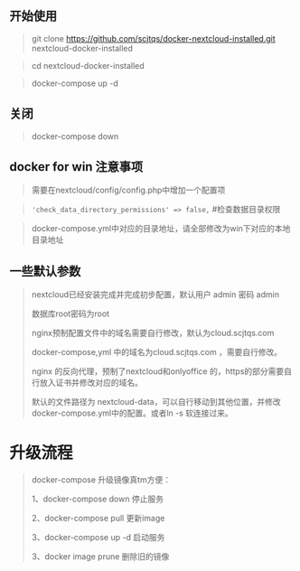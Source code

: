 ## 开始使用
> git clone https://github.com/scjtqs/docker-nextcloud-installed.git nextcloud-docker-installed

> cd nextcloud-docker-installed

> docker-compose up -d


## 关闭

> docker-compose down

## docker for win 注意事项

> 需要在nextcloud/config/config.php中增加一个配置项

> `'check_data_directory_permissions' => false,`     #检查数据目录权限

> docker-compose.yml中对应的目录地址，请全部修改为win下对应的本地目录地址

## 一些默认参数

> nextcloud已经安装完成并完成初步配置，默认用户 admin 密码 admin
> 
> 数据库root密码为root
> 
> nginx预制配置文件中的域名需要自行修改，默认为cloud.scjtqs.com
> 
> docker-compose,yml 中的域名为cloud.scjtqs.com ，需要自行修改。
> 
> nginx 的反向代理，预制了nextcloud和onlyoffice 的，https的部分需要自行放入证书并修改对应的域名。
> 
> 默认的文件路径为 nextcloud-data，可以自行移动到其他位置，并修改docker-compose.yml中的配置。或者ln -s 软连接过来。

# 升级流程
> docker-compose 升级镜像真tm方便：
>
> 1、docker-compose down 停止服务
>
> 2、docker-compose pull 更新image
>
> 3、docker-compose up -d 启动服务
>
> 3、docker image prune 删除旧的镜像
